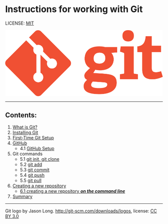 # Instructions for working with Git


LICENSE: [MIT](./license.md)

![git-logo](./assets/Git-Logo-1788C.png)

---
## Contents:

1. [What is Git?](./first.md)
2. [Installing Git](./installing.md)
3. [First-Time Git Setup](./setup.md)
4. [GitHub](./github.md)
   - 4.1 [GitHub Setup](./github_1.md)
5. Git commands
   - 5.1 [git init, git clone](./init.md)  
   - 5.2 [git add](./add.md)
   - 5.3 [git commit](./commit.md)
   - 5.4 [git push](./pusch.md)
   - 5.5 [git pull](./pull.md)
6. [Creating a new repository](./creating.md)
   - [6.1 creating a new  repository ***on the command line***](./repo.md)
6. [Summary](./summary.md)




---

Git logo by Jason Long. http://git-scm.com/downloads/logos, license: [CC BY 3.0](https://creativecommons.org/licenses/by/3.0/)



